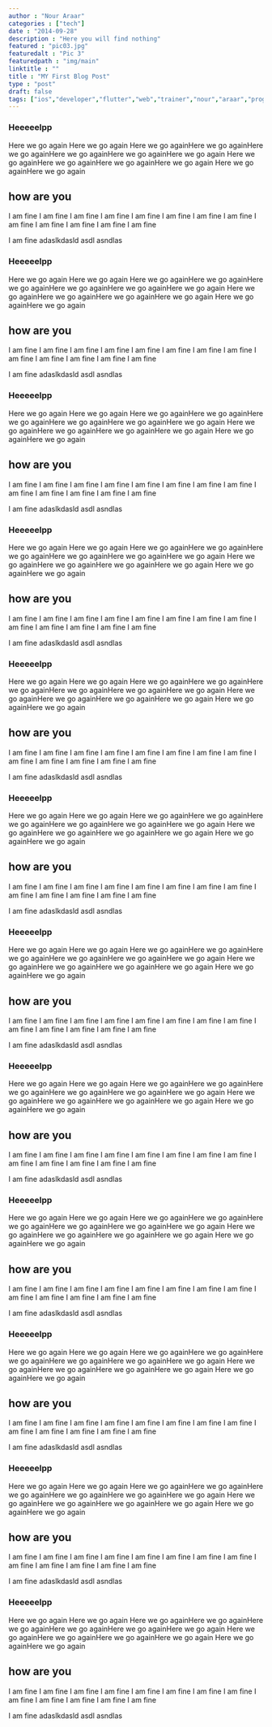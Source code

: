 ```yaml
---
author : "Nour Araar"
categories : ["tech"]
date : "2014-09-28"
description : "Here you will find nothing"
featured : "pic03.jpg"
featuredalt : "Pic 3"
featuredpath : "img/main"
linktitle : ""
title : "MY First Blog Post"
type : "post"
draft: false
tags: ["ios","developer","flutter","web","trainer","nour","araar","programming"]
---
```

### Heeeeelpp
Here we go again
Here we go again
Here we go againHere we go againHere we go againHere we go againHere we go againHere we go again
Here we go againHere we go againHere we go againHere we go again
Here we go againHere we go again

## how are you 
I am fine I am fine I am fine I am fine I am fine I am fine 
I am fine I am fine I am fine I am fine I am fine 
I am fine I am fine 

I am fine adaslkdasld
asdl asndlas



### Heeeeelpp
Here we go again
Here we go again
Here we go againHere we go againHere we go againHere we go againHere we go againHere we go again
Here we go againHere we go againHere we go againHere we go again
Here we go againHere we go again

## how are you 
I am fine I am fine I am fine I am fine I am fine I am fine 
I am fine I am fine I am fine I am fine I am fine 
I am fine I am fine 

I am fine adaslkdasld
asdl asndlas




### Heeeeelpp
Here we go again
Here we go again
Here we go againHere we go againHere we go againHere we go againHere we go againHere we go again
Here we go againHere we go againHere we go againHere we go again
Here we go againHere we go again

## how are you 
I am fine I am fine I am fine I am fine I am fine I am fine 
I am fine I am fine I am fine I am fine I am fine 
I am fine I am fine 

I am fine adaslkdasld
asdl asndlas




### Heeeeelpp
Here we go again
Here we go again
Here we go againHere we go againHere we go againHere we go againHere we go againHere we go again
Here we go againHere we go againHere we go againHere we go again
Here we go againHere we go again

## how are you 
I am fine I am fine I am fine I am fine I am fine I am fine 
I am fine I am fine I am fine I am fine I am fine 
I am fine I am fine 

I am fine adaslkdasld
asdl asndlas




### Heeeeelpp
Here we go again
Here we go again
Here we go againHere we go againHere we go againHere we go againHere we go againHere we go again
Here we go againHere we go againHere we go againHere we go again
Here we go againHere we go again

## how are you 
I am fine I am fine I am fine I am fine I am fine I am fine 
I am fine I am fine I am fine I am fine I am fine 
I am fine I am fine 

I am fine adaslkdasld
asdl asndlas




### Heeeeelpp
Here we go again
Here we go again
Here we go againHere we go againHere we go againHere we go againHere we go againHere we go again
Here we go againHere we go againHere we go againHere we go again
Here we go againHere we go again

## how are you 
I am fine I am fine I am fine I am fine I am fine I am fine 
I am fine I am fine I am fine I am fine I am fine 
I am fine I am fine 

I am fine adaslkdasld
asdl asndlas




### Heeeeelpp
Here we go again
Here we go again
Here we go againHere we go againHere we go againHere we go againHere we go againHere we go again
Here we go againHere we go againHere we go againHere we go again
Here we go againHere we go again

## how are you 
I am fine I am fine I am fine I am fine I am fine I am fine 
I am fine I am fine I am fine I am fine I am fine 
I am fine I am fine 

I am fine adaslkdasld
asdl asndlas




### Heeeeelpp
Here we go again
Here we go again
Here we go againHere we go againHere we go againHere we go againHere we go againHere we go again
Here we go againHere we go againHere we go againHere we go again
Here we go againHere we go again

## how are you 
I am fine I am fine I am fine I am fine I am fine I am fine 
I am fine I am fine I am fine I am fine I am fine 
I am fine I am fine 

I am fine adaslkdasld
asdl asndlas






### Heeeeelpp
Here we go again
Here we go again
Here we go againHere we go againHere we go againHere we go againHere we go againHere we go again
Here we go againHere we go againHere we go againHere we go again
Here we go againHere we go again

## how are you 
I am fine I am fine I am fine I am fine I am fine I am fine 
I am fine I am fine I am fine I am fine I am fine 
I am fine I am fine 

I am fine adaslkdasld
asdl asndlas




### Heeeeelpp
Here we go again
Here we go again
Here we go againHere we go againHere we go againHere we go againHere we go againHere we go again
Here we go againHere we go againHere we go againHere we go again
Here we go againHere we go again

## how are you 
I am fine I am fine I am fine I am fine I am fine I am fine 
I am fine I am fine I am fine I am fine I am fine 
I am fine I am fine 

I am fine adaslkdasld
asdl asndlas




### Heeeeelpp
Here we go again
Here we go again
Here we go againHere we go againHere we go againHere we go againHere we go againHere we go again
Here we go againHere we go againHere we go againHere we go again
Here we go againHere we go again

## how are you 
I am fine I am fine I am fine I am fine I am fine I am fine 
I am fine I am fine I am fine I am fine I am fine 
I am fine I am fine 

I am fine adaslkdasld
asdl asndlas




### Heeeeelpp
Here we go again
Here we go again
Here we go againHere we go againHere we go againHere we go againHere we go againHere we go again
Here we go againHere we go againHere we go againHere we go again
Here we go againHere we go again

## how are you 
I am fine I am fine I am fine I am fine I am fine I am fine 
I am fine I am fine I am fine I am fine I am fine 
I am fine I am fine 

I am fine adaslkdasld
asdl asndlas


